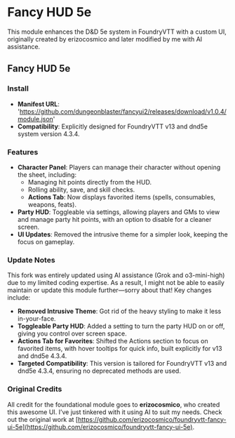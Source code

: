 # Fancy HUD 5e

This module enhances the D&D 5e system in FoundryVTT with a custom UI, originally created by erizocosmico and later modified by me with AI assistance.

## Fancy HUD 5e

### Install
- **Manifest URL**: 'https://github.com/dungeonblaster/fancyui2/releases/download/v1.0.4/module.json'
- **Compatibility**: Explicitly designed for FoundryVTT v13 and dnd5e system version 4.3.4.

### Features
- **Character Panel**: Players can manage their character without opening the sheet, including:
  - Managing hit points directly from the HUD.
  - Rolling ability, save, and skill checks.
  - **Actions Tab**: Now displays favorited items (spells, consumables, weapons, feats).
- **Party HUD**: Toggleable via settings, allowing players and GMs to view and manage party hit points, with an option to disable for a cleaner screen.
- **UI Updates**: Removed the intrusive theme for a simpler look, keeping the focus on gameplay.

### Update Notes
This fork was entirely updated using AI assistance (Grok and o3-mini-high) due to my limited coding expertise. As a result, I might not be able to easily maintain or update this module further—sorry about that! Key changes include:
- **Removed Intrusive Theme**: Got rid of the heavy styling to make it less in-your-face.
- **Toggleable Party HUD**: Added a setting to turn the party HUD on or off, giving you control over screen space.
- **Actions Tab for Favorites**: Shifted the Actions section to focus on favorited items, with hover tooltips for quick info, built explicitly for v13 and dnd5e 4.3.4.
- **Targeted Compatibility**: This version is tailored for FoundryVTT v13 and dnd5e 4.3.4, ensuring no deprecated methods are used.

### Original Credits
All credit for the foundational module goes to **erizocosmico**, who created this awesome UI. I’ve just tinkered with it using AI to suit my needs. Check out the original work at [https://github.com/erizocosmico/foundryvtt-fancy-ui-5e](https://github.com/erizocosmico/foundryvtt-fancy-ui-5e).
